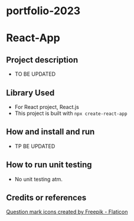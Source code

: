 # portfolio-2023
# React-App

## Project description
- TO BE UPDATED
## Library Used
- For React project, React.js
- This project is built with `npx create-react-app`
## How and install and run
- TP BE UPDATED
## How to run unit testing
- No unit testing atm.
## Credits or references
<a href="https://www.flaticon.com/free-icons/question-mark" title="question mark icons">Question mark icons created by Freepik - Flaticon</a>